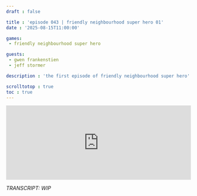 ```yaml
---
draft : false

title : 'episode 043 | friendly neighbourhood super hero 01'
date : '2025-08-15T11:00:00'

games:
 - friendly neighbourhood super hero

guests:
 - gwen frankenstien
 - jeff stormer

description : 'the first episode of friendly neighbourhood super hero'

scrolltotop : true
toc : true
---
```


<iframe src="https://player.rss.com/folio/2166687?theme=dark&v=2" width="100%" height="202px" title="043 - friendly neighbourhood super hero 01 - with " frameBorder="0" allow="accelerometer; autoplay; clipboard-write; encrypted-media; gyroscope; picture-in-picture" allowfullscreen scrolling="no"><a href="https://rss.com/podcasts/folio/2166687/">043 - friendly neighbourhood super hero 01 - with  | RSS.com</a></iframe>

_TRANSCRIPT: WIP_